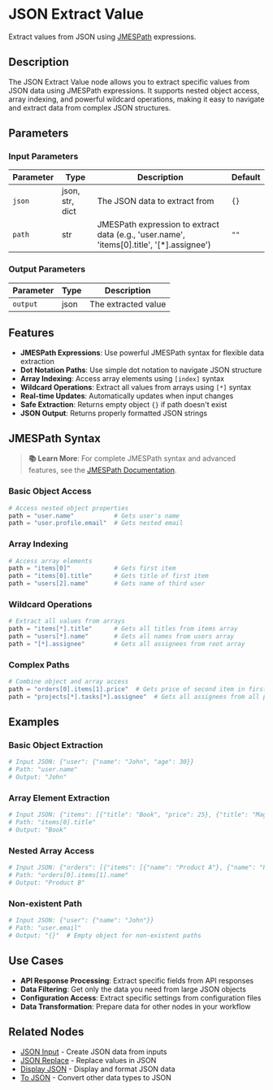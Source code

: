 # JSON Extract Value

Extract values from JSON using [JMESPath](https://jmespath.org) expressions.

## Description

The JSON Extract Value node allows you to extract specific values from JSON data using JMESPath expressions. It supports nested object access, array indexing, and powerful wildcard operations, making it easy to navigate and extract data from complex JSON structures.

## Parameters

### Input Parameters

| Parameter | Type            | Description                                                                                | Default |
| --------- | --------------- | ------------------------------------------------------------------------------------------ | ------- |
| `json`    | json, str, dict | The JSON data to extract from                                                              | `{}`    |
| `path`    | str             | JMESPath expression to extract data (e.g., 'user.name', 'items[0].title', '[\*].assignee') | `""`    |

### Output Parameters

| Parameter | Type | Description         |
| --------- | ---- | ------------------- |
| `output`  | json | The extracted value |

## Features

- **JMESPath Expressions**: Use powerful JMESPath syntax for flexible data extraction
- **Dot Notation Paths**: Use simple dot notation to navigate JSON structure
- **Array Indexing**: Access array elements using `[index]` syntax
- **Wildcard Operations**: Extract all values from arrays using `[*]` syntax
- **Real-time Updates**: Automatically updates when input changes
- **Safe Extraction**: Returns empty object `{}` if path doesn't exist
- **JSON Output**: Returns properly formatted JSON strings

## JMESPath Syntax

> **📚 Learn More**: For complete JMESPath syntax and advanced features, see the [JMESPath Documentation](https://jmespath.org/tutorial.html).

### Basic Object Access

```python
# Access nested object properties
path = "user.name"           # Gets user's name
path = "user.profile.email"  # Gets nested email
```

### Array Indexing

```python
# Access array elements
path = "items[0]"            # Gets first item
path = "items[0].title"      # Gets title of first item
path = "users[2].name"       # Gets name of third user
```

### Wildcard Operations

```python
# Extract all values from arrays
path = "items[*].title"      # Gets all titles from items array
path = "users[*].name"       # Gets all names from users array
path = "[*].assignee"        # Gets all assignees from root array
```

### Complex Paths

```python
# Combine object and array access
path = "orders[0].items[1].price"  # Gets price of second item in first order
path = "projects[*].tasks[*].assignee"  # Gets all assignees from all project tasks
```

## Examples

### Basic Object Extraction

```python
# Input JSON: {"user": {"name": "John", "age": 30}}
# Path: "user.name"
# Output: "John"
```

### Array Element Extraction

```python
# Input JSON: {"items": [{"title": "Book", "price": 25}, {"title": "Magazine", "price": 10}]}
# Path: "items[0].title"
# Output: "Book"
```

### Nested Array Access

```python
# Input JSON: {"orders": [{"items": [{"name": "Product A"}, {"name": "Product B"}]}]}
# Path: "orders[0].items[1].name"
# Output: "Product B"
```

### Non-existent Path

```python
# Input JSON: {"user": {"name": "John"}}
# Path: "user.email"
# Output: "{}"  # Empty object for non-existent paths
```

## Use Cases

- **API Response Processing**: Extract specific fields from API responses
- **Data Filtering**: Get only the data you need from large JSON objects
- **Configuration Access**: Extract specific settings from configuration files
- **Data Transformation**: Prepare data for other nodes in your workflow

## Related Nodes

- [JSON Input](json_input.md) - Create JSON data from inputs
- [JSON Replace](json_replace.md) - Replace values in JSON
- [Display JSON](display_json.md) - Display and format JSON data
- [To JSON](../convert/to_json.md) - Convert other data types to JSON
